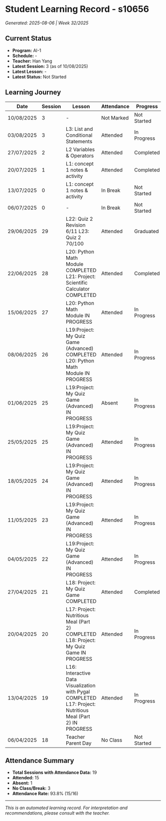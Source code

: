 # Student Learning Record - s10656
*Generated: 2025-08-06 | Week 32/2025*

## Current Status
- **Program:** AI-1
- **Schedule:**  -
- **Teacher:** Han Yang
- **Latest Session:** 3 (as of 10/08/2025)
- **Latest Lesson:** -
- **Latest Status:** Not Started

## Learning Journey
| Date | Session | Lesson | Attendance | Progress |
|------|---------|--------|------------|----------|
| 10/08/2025 | 3 | - | Not Marked | Not Started |
| 03/08/2025 | 3 | L3: List and Conditional Statements | Attended | In Progress |
| 27/07/2025 | 2 | L2 Variables & Operators | Attended | Completed |
| 20/07/2025 | 1 | L1: concept 1 notes & activity | Attended | Completed |
| 13/07/2025 | 0 | L1: concept 1 notes & activity | In Break | Not Started |
| 06/07/2025 | 0 | - | In Break | Not Started |
| 29/06/2025 | 29 | L22: Quiz 2 Revision 6/11 L23: Quiz 2 70/100 | Attended | Graduated |
| 22/06/2025 | 28 | L20: Python Math Module COMPLETED L21: Project: Scientific Calculator COMPLETED | Attended | Completed |
| 15/06/2025 | 27 | L20: Python Math Module IN PROGRESS | Attended | In Progress |
| 08/06/2025 | 26 | L19:Project: My Quiz Game (Advanced) COMPLETED L20: Python Math Module IN PROGRESS | Attended | In Progress |
| 01/06/2025 | 25 | L19:Project: My Quiz Game (Advanced) IN PROGRESS | Absent | In Progress |
| 25/05/2025 | 25 | L19:Project: My Quiz Game (Advanced) IN PROGRESS | Attended | In Progress |
| 18/05/2025 | 24 | L19:Project: My Quiz Game (Advanced) IN PROGRESS | Attended | In Progress |
| 11/05/2025 | 23 | L19:Project: My Quiz Game (Advanced) IN PROGRESS | Attended | In Progress |
| 04/05/2025 | 22 | L19:Project: My Quiz Game (Advanced) IN PROGRESS | Attended | In Progress |
| 27/04/2025 | 21 | L18: Project: My Quiz Game COMPLETED | Attended | Completed |
| 20/04/2025 | 20 | L17: Project: Nutritious Meal (Part 2) COMPLETED L18: Project: My Quiz Game IN PROGRESS | Attended | In Progress |
| 13/04/2025 | 19 | L16: Interactive Data Visualization with Pygal COMPLETED L17: Project: Nutritious Meal (Part 2) IN PROGRESS | Attended | In Progress |
| 06/04/2025 | 18 | Teacher Parent Day | No Class | Not Started |

## Attendance Summary
- **Total Sessions with Attendance Data:** 19
- **Attended:** 15
- **Absent:** 1
- **No Class/Break:** 3
- **Attendance Rate:** 93.8% (15/16)

---
*This is an automated learning record. For interpretation and recommendations, please consult with the teacher.*
